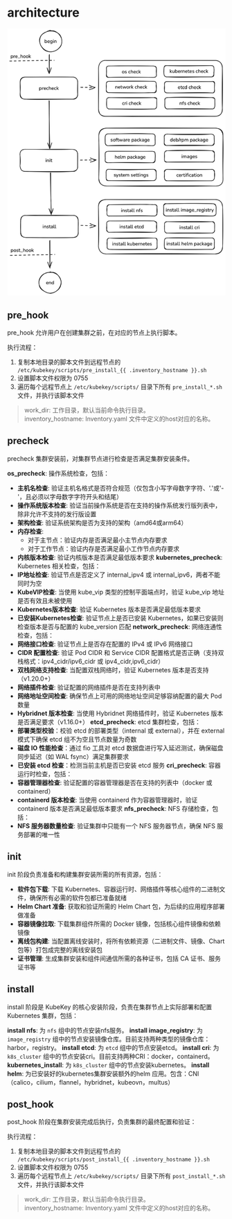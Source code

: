 # architecture

![architecture](../../images/architecture.png)

## pre_hook

pre_hook 允许用户在创建集群之前，在对应的节点上执行脚本。

执行流程：
1. 复制本地目录的脚本文件到远程节点的 `/etc/kubekey/scripts/pre_install_{{ .inventory_hostname }}.sh`
2. 设置脚本文件权限为 0755
3. 遍历每个远程节点上 `/etc/kubekey/scripts/` 目录下所有 `pre_install_*.sh` 文件，并执行该脚本文件
 
 > work_dir: 工作目录，默认当前命令执行目录。     
 > inventory_hostname: Inventory.yaml 文件中定义的host对应的名称。

 ## precheck

precheck 集群安装前，对集群节点进行检查是否满足集群安装条件。

**os_precheck**: 操作系统检查，包括：
- **主机名检查**: 验证主机名格式是否符合规范（仅包含小写字母数字字符、'.'或'-'，且必须以字母数字字符开头和结尾）
- **操作系统版本检查**: 验证当前操作系统是否在支持的操作系统发行版列表中，除非允许不支持的发行版设置
- **架构检查**: 验证系统架构是否为支持的架构（amd64或arm64）
- **内存检查**: 
  - 对于主节点：验证内存是否满足最小主节点内存要求
  - 对于工作节点：验证内存是否满足最小工作节点内存要求
- **内核版本检查**: 验证内核版本是否满足最低版本要求
**kubernetes_precheck**: Kubernetes 相关检查，包括：
- **IP地址检查**: 验证节点是否定义了 internal_ipv4 或 internal_ipv6，两者不能同时为空
- **KubeVIP检查**: 当使用 kube_vip 类型的控制平面端点时，验证 kube_vip 地址是否有效且未被使用
- **Kubernetes版本检查**: 验证 Kubernetes 版本是否满足最低版本要求
- **已安装Kubernetes检查**: 验证节点上是否已安装 Kubernetes，如果已安装则检查版本是否与配置的 kube_version 匹配
**network_precheck**: 网络连通性检查，包括：
- **网络接口检查**: 验证节点上是否存在配置的 IPv4 或 IPv6 网络接口
- **CIDR 配置检查**: 验证 Pod CIDR 和 Service CIDR 配置格式是否正确（支持双栈格式：ipv4_cidr/ipv6_cidr 或 ipv4_cidr,ipv6_cidr）
- **双栈网络支持检查**: 当配置双栈网络时，验证 Kubernetes 版本是否支持（v1.20.0+）
- **网络插件检查**: 验证配置的网络插件是否在支持列表中
- **网络地址空间检查**: 确保节点上可用的网络地址空间足够容纳配置的最大 Pod 数量
- **Hybridnet 版本检查**: 当使用 Hybridnet 网络插件时，验证 Kubernetes 版本是否满足要求（v1.16.0+）
**etcd_precheck**: etcd 集群检查，包括：
- **部署类型校验**：校验 etcd 的部署类型（internal 或 external），并在 external 模式下确保 etcd 组不为空且节点数量为奇数
- **磁盘 IO 性能检查**：通过 fio 工具对 etcd 数据盘进行写入延迟测试，确保磁盘同步延迟（如 WAL fsync）满足集群要求
- **已安装 etcd 检查**：检测当前主机是否已安装 etcd 服务
**cri_precheck**: 容器运行时检查，包括：
- **容器管理器检查**: 验证配置的容器管理器是否在支持的列表中（docker 或 containerd）
- **containerd 版本检查**: 当使用 containerd 作为容器管理器时，验证 containerd 版本是否满足最低版本要求
**nfs_precheck**: NFS 存储检查，包括：
- **NFS 服务器数量检查**: 验证集群中只能有一个 NFS 服务器节点，确保 NFS 服务部署的唯一性

## init

init 阶段负责准备和构建集群安装所需的所有资源，包括：
- **软件包下载**: 下载 Kubernetes、容器运行时、网络插件等核心组件的二进制文件，确保所有必需的软件包都已准备就绪
- **Helm Chart 准备**: 获取和验证所需的 Helm Chart 包，为后续的应用程序部署做准备
- **容器镜像拉取**: 下载集群组件所需的 Docker 镜像，包括核心组件镜像和依赖镜像
- **离线包构建**: 当配置离线安装时，将所有依赖资源（二进制文件、镜像、Chart 包等）打包成完整的离线安装包
- **证书管理**: 生成集群安装和组件间通信所需的各种证书，包括 CA 证书、服务证书等

## install

install 阶段是 KubeKey 的核心安装阶段，负责在集群节点上实际部署和配置 Kubernetes 集群，包括：

**install nfs**: 为 `nfs` 组中的节点安装nfs服务。
**install image_registry**: 为 `image_registry` 组中的节点安装镜像仓库。目前支持两种类型的镜像仓库：harbor，registry。
**install etcd**: 为 `etcd` 组中的节点安装etcd。
**install cri**: 为 `k8s_cluster` 组中的节点安装cri。目前支持两种CRI：docker，containerd。
**kubernetes_install**: 为 `k8s_cluster` 组中的节点安装kubernetes。
**install helm**: 为已安装好的kubernetes集群安装额外的helm 应用。包含：CNI（calico，cilium，flannel，hybridnet，kubeovn，multus）


## post_hook

post_hook 阶段在集群安装完成后执行，负责集群的最终配置和验证：

执行流程：
1. 复制本地目录的脚本文件到远程节点的 `/etc/kubekey/scripts/post_install_{{ .inventory_hostname }}.sh`
2. 设置脚本文件权限为 0755
3. 遍历每个远程节点上 `/etc/kubekey/scripts/` 目录下所有 `post_install_*.sh` 文件，并执行该脚本文件
 
 > work_dir: 工作目录，默认当前命令执行目录。     
 > inventory_hostname: Inventory.yaml 文件中定义的host对应的名称。

